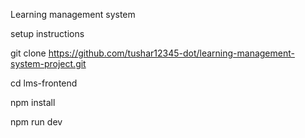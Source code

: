 Learning management system 

setup instructions

 git clone https://github.com/tushar12345-dot/learning-management-system-project.git

 cd lms-frontend

npm install

npm run dev
